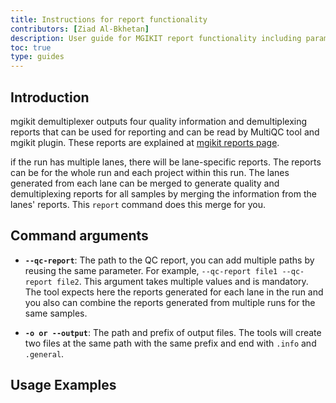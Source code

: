 ```yaml
---
title: Instructions for report functionality
contributors: [Ziad Al-Bkhetan]
description: User guide for MGIKIT report functionality including parameter details and usage examples.
toc: true
type: guides
---
```


## Introduction

mgikit demultiplexer outputs four quality information and demultiplexing reports that can be used for reporting and can be read by MultiQC tool and mgikit plugin.
These reports are explained at [mgikit reports page](/mgikit/demultiplex#demultipexing-reports-section).

if the run has multiple lanes, there will be lane-specific reports. The reports can be for the whole run and each project within this run. The lanes generated from each lane can be merged to generate quality and demultiplexing reports for all samples by merging the information from the lanes' reports. This `report` command does this merge for you.

## Command arguments

- **`--qc-report`**: The path to the QC report, you can add multiple paths by reusing the same parameter. For example, `--qc-report file1 --qc-report file2`. This argument takes multiple values and is mandatory. The tool expects here the reports generated for each lane in the run and you also can combine the reports generated from multiple runs for the same samples.

- **`-o or --output`**: The path and prefix of output files. The tools will create two files at the same path with the same prefix and end with `.info` and `.general`.

## Usage Examples
